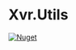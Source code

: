 # Xvr.Utils

[![Nuget](https://img.shields.io/nuget/v/Xvr.Utils?style=flat-square)](https://www.nuget.org/packages/Xvr.Utils)
